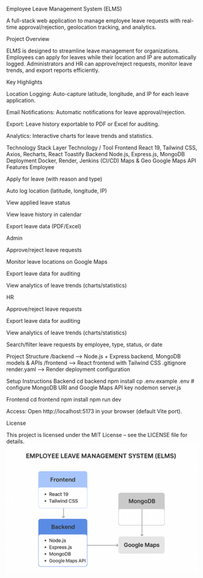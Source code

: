 Employee Leave Management System (ELMS)

A full-stack web application to manage employee leave requests with real-time approval/rejection, geolocation tracking, and analytics.

Project Overview

ELMS is designed to streamline leave management for organizations. Employees can apply for leaves while their location and IP are automatically logged. Administrators and HR can approve/reject requests, monitor leave trends, and export reports efficiently.

Key Highlights

Location Logging: Auto-capture latitude, longitude, and IP for each leave application.

Email Notifications: Automatic notifications for leave approval/rejection.

Export: Leave history exportable to PDF or Excel for auditing.

Analytics: Interactive charts for leave trends and statistics.

Technology Stack
Layer	Technology / Tool
Frontend	React 19, Tailwind CSS, Axios, Recharts, React Toastify
Backend	Node.js, Express.js, MongoDB
Deployment	Docker, Render, Jenkins (CI/CD)
Maps & Geo	Google Maps API
Features
Employee

Apply for leave (with reason and type)

Auto log location (latitude, longitude, IP)

View applied leave status

View leave history in calendar

Export leave data (PDF/Excel)

Admin

Approve/reject leave requests

Monitor leave locations on Google Maps

Export leave data for auditing

View analytics of leave trends (charts/statistics)

HR

Approve/reject leave requests

Export leave data for auditing

View analytics of leave trends (charts/statistics)

Search/filter leave requests by employee, type, status, or date

Project Structure
/backend       --> Node.js + Express backend, MongoDB models & APIs
/frontend      --> React frontend with Tailwind CSS
.gitignore
render.yaml    --> Render deployment configuration

Setup Instructions
Backend
cd backend
npm install
cp .env.example .env  # configure MongoDB URI and Google Maps API key
nodemon server.js

Frontend
cd frontend
npm install
npm run dev


Access: Open http://localhost:5173
 in your browser (default Vite port).

License

This project is licensed under the MIT License – see the LICENSE file for details.
![Architecture Diagram](image.png)